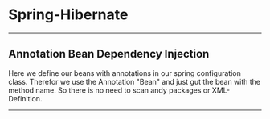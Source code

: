 # Spring-Hibernate

---

## Annotation Bean Dependency Injection

Here we define our beans with annotations in our spring configuration class. Therefor we use the Annotation "Bean" and just gut the bean with the method name. So there is no need to scan andy packages or XML-Definition.

---

